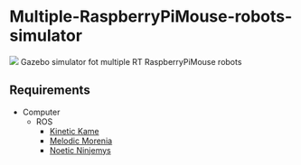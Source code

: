 # Multiple-RaspberryPiMouse-robots-simulator

<img src= https://user-images.githubusercontent.com/76491592/163373737-49ad4113-e28f-4b1a-8045-f6bcfc0de880.png>
Gazebo simulator fot multiple RT RaspberryPiMouse robots

## Requirements

- Computer
  - ROS
    - [Kinetic Kame](http://wiki.ros.org/kinetic/Installation/Ubuntu)
    - [Melodic Morenia](http://wiki.ros.org/melodic/Installation/Ubuntu)
    - [Noetic Ninjemys](http://wiki.ros.org/noetic/Installation/Ubuntu)

